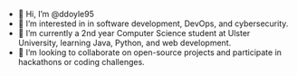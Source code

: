 - 👋 Hi, I’m @ddoyle95
- 👀 I’m interested in in software development, DevOps, and cybersecurity. 
- 🌱 I’m currently a 2nd year Computer Science student at Ulster University, learning Java, Python, and web development.
- 💞️ I’m looking to collaborate on open-source projects and participate in hackathons or coding challenges.


<!---
ddoyle95/ddoyle95 is a ✨ special ✨ repository because its `README.md` (this file) appears on your GitHub profile.
You can click the Preview link to take a look at your changes.
--->
